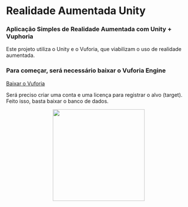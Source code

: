 # Realidade Aumentada Unity

### Aplicação Simples de Realidade Aumentada com Unity + Vuphoria
 
Este projeto utiliza o Unity e o Vuforia, que viabilizam o uso de realidade aumentada.

### Para começar, será necessário baixar o Vuforia Engine
[Baixar o Vuforia](https://developer.vuforia.com/user/login?url=/downloads/sdk%3F_%3D1678117884)

Será preciso criar uma conta e uma licença para registrar o alvo (target).
Feito isso, basta baixar o banco de dados.

 <p align="center">

<img width="250" src="https://i.ibb.co/zFQyWR8/print1.jpg">
</p>
